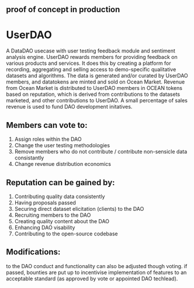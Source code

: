 ## proof of concept in production

# UserDAO
A DataDAO usecase with user testing feedback module and sentiment analysis engine. UserDAO rewards members for providing feedback on various products and services. It does this by creating a platform for recording, aggregating and selling access to demo-specific qualitative datasets and algorithms. The data is generated and/or curated by UserDAO members, and datatokens are minted and sold on Ocean Market. Revenue from Ocean Market is distributed to UserDAO members in OCEAN tokens based on reputation, which is derived from contributions to the datasets marketed, and other contributions to UserDAO. A small percentage of sales revenue is used to fund DAO development initatives.

## Members can vote to:
1) Assign roles within the DAO 
2) Change the user testing methodologies 
3) Remove members who do not contribute / contribute non-sensicle data consistantly
4) Change revenue distribution economics

## Reputation can be gained by:
1) Contributing quality data consistently 
2) Having proposals passed 
3) Securing direct dataset elicitation (clients) to the DAO
4) Recruiting members to the DAO
5) Creating quality content about the DAO
6) Enhancing DAO visability
7) Contributing to the open-source codebase

## Modifications:
to the DAO conduct and functionality can also be adjusted though voting. if passed, bounties are put up to incentivise implementation of features to an acceptable standard (as approved by vote or appointed DAO techlead).
